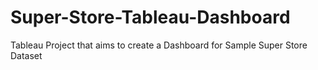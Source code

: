 # Super-Store-Tableau-Dashboard
Tableau Project that aims to create a Dashboard for Sample Super Store Dataset
